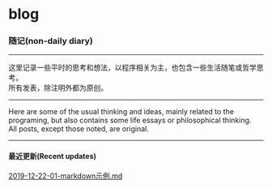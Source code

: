# blog

### 随记(non-daily diary)

- - -

这里记录一些平时的思考和想法，以程序相关为主，也包含一些生活随笔或哲学思考。\
所有发表，除注明外都为原创。

- - -

Here are some of the usual thinking and ideas, mainly related to the programing, but also contains some life essays or philosophical thinking.\
All posts, except those noted, are original.

- - -


#### 最近更新(Recent updates)
[2019-12-22-01-markdown示例.md](2019-12-22-01-markdown示例.md)
